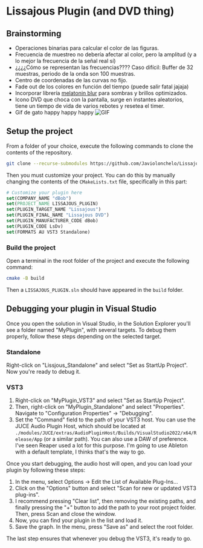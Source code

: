 # Lissajous Plugin (and DVD thing)

## Brainstorming

- Operaciones binarias para calcular el color de las figuras.
- Frecuencia de muestreo no debería afectar al color, pero la amplitud (y a lo mejor la frecuencia de la señal real sí)
- ¿¿¿¿Cómo se representan las frecuencias???? Caso difícil: Buffer de 32 muestras, periodo de la onda son 100 muestras.
- Centro de coordenadas de las curvas no fijo.
- Fade out de los colores en función del tiempo (puede salir fatal jajaja)
- Incorporar librería [melatonin blur](https://github.com/sudara/melatonin_blur) para sombras y brillos optimizados.
- Icono DVD que choca con la pantalla, surge en instantes aleatorios, tiene un tiempo de vida de varios rebotes y resetea el timer.
- Gif de gato happy happy happy ![GIF](https://media.tenor.com/8tgG_KyJqqwAAAAj/happy-happy-happy-happy.gif)


## Setup the project

From a folder of your choice, execute the following commands to clone the contents of the repository.

```bash
git clone --recurse-submodules https://github.com/Javiolonchelo/Lissajous_plugin.git .
```

Then you must customize your project. You can do this by manually changing the contents of the `CMakeLists.txt` file, specifically in this part:

```cmake
# Customize your plugin here
set(COMPANY_NAME "dBob")
set(PROJECT_NAME LISSAJOUS_PLUGIN)
set(PLUGIN_TARGET_NAME "Lissajous")
set(PLUGIN_FINAL_NAME "Lissajous DVD")
set(PLUGIN_MANUFACTURER_CODE dBob)
set(PLUGIN_CODE LsDv)
set(FORMATS AU VST3 Standalone)
```

### Build the project

Open a terminal in the root folder of the project and execute the following command:

```bash
cmake -B build
```

Then a `LISSAJOUS_PLUGIN.sln` should have appeared in the `build` folder.

## Debugging your plugin in Visual Studio

Once you open the solution in Visual Studio, in the Solution Explorer you'll see a folder named "MyPlugin", with several targets. To debug them properly, follow these steps depending on the selected target.

### Standalone

Right-click on "Lissjous_Standalone" and select "Set as StartUp Project". Now you're ready to debug it.

### VST3

1. Right-click on "MyPlugin_VST3" and select "Set as StartUp Project".
2. Then, right-click on "MyPlugin_Standalone" and select "Properties". Navigate to "Configuration Properties" -> "Debugging".
3. Set the "Command" field to the path of your VST3 host. You can use the JUCE Audio Plugin Host, which should be located at `./modules/JUCE/extras/AudioPluginHost/Builds/VisualStudio2022/x64/Release/App` (or a similar path). You can also use a DAW of preference. I've seen Reaper used a lot for this purpose. I'm going to use Ableton with a default template, I thinks that's the way to go.

Once you start debugging, the audio host will open, and you can load your plugin by following these steps:

1. In the menu, select Options -> Edit the List of Available Plug-Ins...
2. Click on the "Options" button and select "Scan for new or updated VST3 plug-ins".
3. I recommend pressing "Clear list", then removing the existing paths, and finally pressing the "+" button to add the path to your root project folder. Then, press Scan and close the window.
4. Now, you can find your plugin in the list and load it.
5. Save the graph. In the menu, press "Save as" and select the root folder.

The last step ensures that whenever you debug the VST3, it's ready to go.
